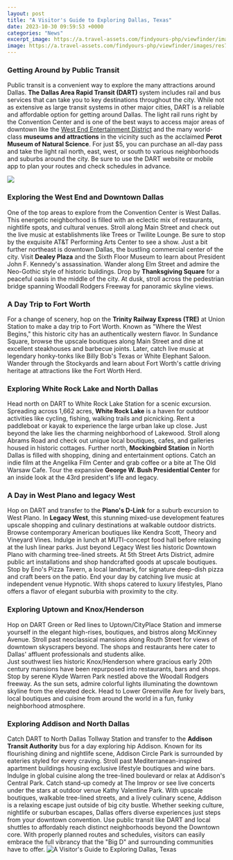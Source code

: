 ```yaml
---
layout: post
title: "A Visitor's Guide to Exploring Dallas, Texas"
date: 2023-10-30 09:59:53 +0000
categories: "News"
excerpt_image: https://a.travel-assets.com/findyours-php/viewfinder/images/res70/332000/332959-Dallas.jpg?impolicy=fcrop&amp;w=1040&amp;h=580&amp;q=mediumHigh
image: https://a.travel-assets.com/findyours-php/viewfinder/images/res70/332000/332959-Dallas.jpg?impolicy=fcrop&amp;w=1040&amp;h=580&amp;q=mediumHigh
---
```


### Getting Around by Public Transit
Public transit is a convenient way to explore the many attractions around Dallas. **The Dallas Area Rapid Transit (DART)** system includes rail and bus services that can take you to key destinations throughout the city. While not as extensive as large transit systems in other major cities, DART is a reliable and affordable option for getting around Dallas. 
The light rail runs right by the Convention Center and is one of the best ways to access major areas of downtown like the [West End Entertainment District](https://pagetimes.github.io/2024-01-10-ub791-uc2a4-ub530-uc639-ube44-uc5e5-uc5d0-uc11c-uc758-uc5ec-ud589-uacbd-ud5d8/) and the many world-class **museums and attractions** in the vicinity such as the acclaimed **Perot Museum of Natural Science**. For just $5, you can purchase an all-day pass and take the light rail north, east, west, or south to various neighborhoods and suburbs around the city. Be sure to use the DART website or mobile app to plan your routes and check schedules in advance.

![](https://www.planetware.com/wpimages/2020/06/texas-dallas-visitors-guide-to-exploring-downtown-where-is-dallas.jpg)
### Exploring the West End and Downtown Dallas
One of the top areas to explore from the Convention Center is West Dallas. This energetic neighborhood is filled with an eclectic mix of restaurants, nightlife spots, and cultural venues. Stroll along Main Street and check out the live music at establishments like Trees or Twilite Lounge. Be sure to stop by the exquisite AT&T Performing Arts Center to see a show. 
Just a bit further northeast is downtown Dallas, the bustling commercial center of the city. Visit **Dealey Plaza** and the Sixth Floor Museum to learn about President John F. Kennedy's assassination. Wander along Elm Street and admire the Neo-Gothic style of historic buildings. Drop by **Thanksgiving Square** for a peaceful oasis in the middle of the city. At dusk, stroll across the pedestrian bridge spanning Woodall Rodgers Freeway for panoramic skyline views. 
### A Day Trip to Fort Worth
For a change of scenery, hop on the **Trinity Railway Express (TRE)** at Union Station to make a day trip to Fort Worth. Known as "Where the West Begins," this historic city has an authentically western flavor. In Sundance Square, browse the upscale boutiques along Main Street and dine at excellent steakhouses and barbecue joints. Later, catch live music at legendary honky-tonks like Billy Bob's Texas or White Elephant Saloon. Wander through the Stockyards and learn about Fort Worth's cattle driving heritage at attractions like the Fort Worth Herd.
### Exploring White Rock Lake and North Dallas
Head north on DART to White Rock Lake Station for a scenic excursion. Spreading across 1,662 acres, **White Rock Lake** is a haven for outdoor activities like cycling, fishing, walking trails and picnicking. Rent a paddleboat or kayak to experience the large urban lake up close. 
Just beyond the lake lies the charming neighborhood of Lakewood. Stroll along Abrams Road and check out unique local boutiques, cafes, and galleries housed in historic cottages. Further north, **Mockingbird Station** in North Dallas is filled with shopping, dining and entertainment options. Catch an indie film at the Angelika Film Center and grab coffee or a bite at The Old Warsaw Cafe. Tour the expansive **George W. Bush Presidential Center** for an inside look at the 43rd president's life and legacy.
### A Day in West Plano and legacy West
Hop on DART and transfer to the **Plano's D-Link** for a suburb excursion to West Plano. In **Legacy West**, this stunning mixed-use development features upscale shopping and culinary destinations at walkable outdoor districts. Browse contemporary American boutiques like Kendra Scott, Theory and Vineyard Vines. Indulge in lunch at MUTI-concept food hall before relaxing at the lush linear parks. 
Just beyond Legacy West lies historic Downtown Plano with charming tree-lined streets. At 5th Street Arts District, admire public art installations and shop handcrafted goods at upscale boutiques. Stop by Eno's Pizza Tavern, a local landmark, for signature deep-dish pizza and craft beers on the patio. End your day by catching live music at independent venue Hypnotic. With shops catered to luxury lifestyles, Plano offers a flavor of elegant suburbia with proximity to the city.
### Exploring Uptown and Knox/Henderson
Hop on DART Green or Red lines to Uptown/CityPlace Station and immerse yourself in the elegant high-rises, boutiques, and bistros along McKinney Avenue. Stroll past neoclassical mansions along Routh Street for views of downtown skyscrapers beyond. The shops and restaurants here cater to Dallas' affluent professionals and students alike.  
Just southwest lies historic Knox/Henderson where gracious early 20th century mansions have been repurposed into restaurants, bars and shops. Stop by serene Klyde Warren Park nestled above the Woodall Rodgers freeway. As the sun sets, admire colorful lights illuminating the downtown skyline from the elevated deck. Head to Lower Greenville Ave for lively bars, local boutiques and cuisine from around the world in a fun, funky neighborhood atmosphere.
### Exploring Addison and North Dallas
Catch DART to North Dallas Tollway Station and transfer to the **Addison Transit Authority** bus for a day exploring hip Addison. Known for its flourishing dining and nightlife scene, Addison Circle Park is surrounded by eateries styled for every craving. Stroll past Mediterranean-inspired apartment buildings housing exclusive lifestyle boutiques and wine bars. 
Indulge in global cuisine along the tree-lined boulevard or relax at Addison's Central Park. Catch stand-up comedy at The Improv or see live concerts under the stars at outdoor venue Kathy Valentine Park. With upscale boutiques, walkable tree-lined streets, and a lively culinary scene, Addison is a relaxing escape just outside of big city bustle.
Whether seeking culture, nightlife or suburban escapes, Dallas offers diverse experiences just steps from your downtown convention. Use public transit like DART and local shuttles to affordably reach distinct neighborhoods beyond the Downtown core. With properly planned routes and schedules, visitors can easily embrace the full vibrancy that the "Big D" and surrounding communities have to offer.
![A Visitor's Guide to Exploring Dallas, Texas](https://a.travel-assets.com/findyours-php/viewfinder/images/res70/332000/332959-Dallas.jpg?impolicy=fcrop&amp;w=1040&amp;h=580&amp;q=mediumHigh)